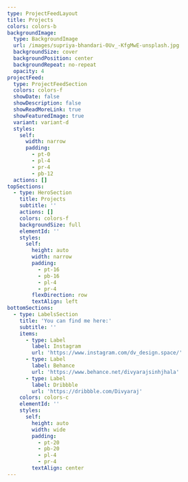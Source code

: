 ```yaml
---
type: ProjectFeedLayout
title: Projects
colors: colors-b
backgroundImage:
  type: BackgroundImage
  url: /images/supriya-bhandari-0Uv_-KfgMwE-unsplash.jpg
  backgroundSize: cover
  backgroundPosition: center
  backgroundRepeat: no-repeat
  opacity: 4
projectFeed:
  type: ProjectFeedSection
  colors: colors-f
  showDate: false
  showDescription: false
  showReadMoreLink: true
  showFeaturedImage: true
  variant: variant-d
  styles:
    self:
      width: narrow
      padding:
        - pt-0
        - pl-4
        - pr-4
        - pb-12
  actions: []
topSections:
  - type: HeroSection
    title: Projects
    subtitle: ''
    actions: []
    colors: colors-f
    backgroundSize: full
    elementId: ''
    styles:
      self:
        height: auto
        width: narrow
        padding:
          - pt-16
          - pb-16
          - pl-4
          - pr-4
        flexDirection: row
        textAlign: left
bottomSections:
  - type: LabelsSection
    title: 'You can find me here:'
    subtitle: ''
    items:
      - type: Label
        label: Instagram
        url: 'https://www.instagram.com/dv_design.space/'
      - type: Label
        label: Behance
        url: 'https://www.behance.net/divyarajsinhjhala'
      - type: Label
        label: Dribbble
        url: 'https://dribbble.com/Divyaraj'
    colors: colors-c
    elementId: ''
    styles:
      self:
        height: auto
        width: wide
        padding:
          - pt-20
          - pb-20
          - pl-4
          - pr-4
        textAlign: center
---
```

